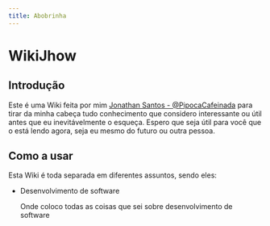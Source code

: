 ```yaml
---
title: Abobrinha
---
```


# WikiJhow
## Introdução
Este é uma Wiki feita por mim [Jonathan Santos - @PipocaCafeinada](https://twitter.com/pipocaCafeinada) para tirar da minha cabeça tudo conhecimento que considero interessante ou útil antes que eu inevitávelmente o esqueça. Espero que seja útil para você que o está lendo agora, seja eu mesmo do futuro ou outra pessoa.

## Como a usar
Esta Wiki é toda separada em diferentes assuntos, sendo eles:

- Desenvolvimento de software

    Onde coloco todas as coisas que sei sobre desenvolvimento de software